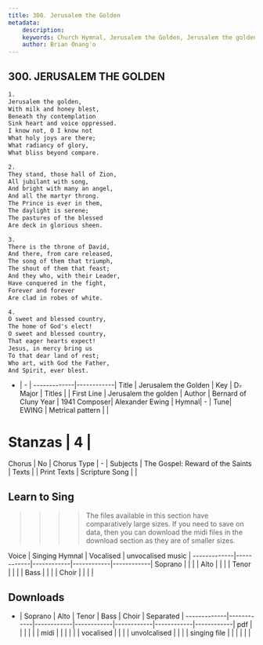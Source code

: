 ```yaml
---
title: 300. Jerusalem the Golden
metadata:
    description: 
    keywords: Church Hymnal, Jerusalem the Golden, Jerusalem the golden, 
    author: Brian Onang'o
---
```



## 300. JERUSALEM THE GOLDEN

```txt
1.
Jerusalem the golden, 
With milk and honey blest, 
Beneath thy contemplation 
Sink heart and voice oppressed. 
I know not, O I know not 
What holy joys are there; 
What radiancy of glory, 
What bliss beyond compare. 

2.
They stand, those hall of Zion, 
All jubilant with song, 
And bright with many an angel, 
And all the martyr throng. 
The Prince is ever in them, 
The daylight is serene; 
The pastures of the blessed 
Are deck in glorious sheen. 

3.
There is the throne of David, 
And there, from care released, 
The song of them that triumph, 
The shout of them that feast; 
And they who, with their Leader, 
Have conquered in the fight, 
Forever and forever 
Are clad in robes of white. 

4.
O sweet and blessed country, 
The home of God's elect! 
O sweet and blessed country, 
That eager hearts expect! 
Jesus, in mercy bring us 
To that dear land of rest; 
Who art, with God the Father, 
And Spirit, ever blest.
```

- |   -  |
-------------|------------|
Title | Jerusalem the Golden |
Key | D♭ Major |
Titles |  |
First Line | Jerusalem the golden |
Author | Bernard of Cluny
Year | 1941
Composer| Alexander Ewing |
Hymnal|  - |
Tune| EWING |
Metrical pattern | |
# Stanzas | 4 |
Chorus | No |
Chorus Type | - |
Subjects | The Gospel: Reward of the Saints |
Texts |  |
Print Texts | 
Scripture Song |  |
  
## Learn to Sing

>>>> The files available in this section have comparatively large sizes. If you need to save on data, then you can download the midi files in the download section as they are of smaller sizes.

Voice |  Singing Hymnal | Vocalised | unvocalised music |
-------------|------------|------------|------------|------------|
Soprano | | | |
Alto | | | |
Tenor | | | |
Bass | | | |
Choir | | | |

## Downloads

- |  Soprano | Alto | Tenor | Bass | Choir | Separated |
-------------|------------|------------|------------|------------|------------|------------|
pdf | | | | | |
midi | | | | | |
vocalised | | | |
unvolcalised | | | |
singing file | | | | | |
  
